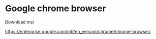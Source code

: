# Google chrome browser
Download msi

https://enterprise.google.com/intl/en_version/chrome/chrome-browser/
